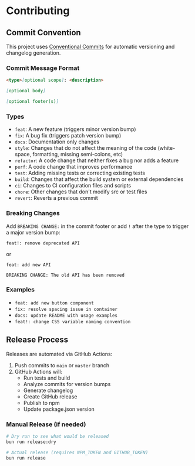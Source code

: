 # Contributing

## Commit Convention

This project uses [Conventional Commits](https://www.conventionalcommits.org/) for automatic versioning and changelog generation.

### Commit Message Format

```md
<type>[optional scope]: <description>

[optional body]

[optional footer(s)]
```

### Types

- `feat`: A new feature (triggers minor version bump)
- `fix`: A bug fix (triggers patch version bump)
- `docs`: Documentation only changes
- `style`: Changes that do not affect the meaning of the code (white-space, formatting, missing semi-colons, etc)
- `refactor`: A code change that neither fixes a bug nor adds a feature
- `perf`: A code change that improves performance
- `test`: Adding missing tests or correcting existing tests
- `build`: Changes that affect the build system or external dependencies
- `ci`: Changes to CI configuration files and scripts
- `chore`: Other changes that don't modify src or test files
- `revert`: Reverts a previous commit

### Breaking Changes

Add `BREAKING CHANGE:` in the commit footer or add `!` after the type to trigger a major version bump:

```
feat!: remove deprecated API
```

or

```
feat: add new API

BREAKING CHANGE: The old API has been removed
```

### Examples

- `feat: add new button component`
- `fix: resolve spacing issue in container`
- `docs: update README with usage examples`
- `feat!: change CSS variable naming convention`

## Release Process

Releases are automated via GitHub Actions:

1. Push commits to `main` or `master` branch
2. GitHub Actions will:
   - Run tests and build
   - Analyze commits for version bumps
   - Generate changelog
   - Create GitHub release
   - Publish to npm
   - Update package.json version

### Manual Release (if needed)

```bash
# Dry run to see what would be released
bun run release:dry

# Actual release (requires NPM_TOKEN and GITHUB_TOKEN)
bun run release
```
